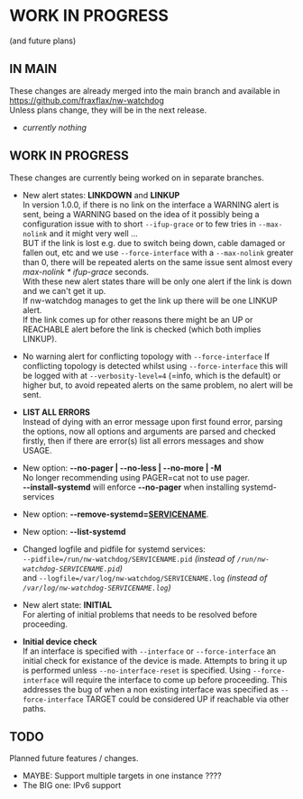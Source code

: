 # WORK IN PROGRESS
(and future plans)

## IN MAIN 
These changes are already merged into the main branch and available in https://github.com/fraxflax/nw-watchdog <br>
Unless plans change, they will be in the next release.

* _currently nothing_

## WORK IN PROGRESS 
These changes are currently being worked on in separate branches.

* New alert states: __LINKDOWN__ and __LINKUP__<br>
  In version 1.0.0, if there is no link on the interface a WARNING alert is sent, being a WARNING based on the idea of it possibly being a configuration issue with to short `--ifup-grace` or to few tries in `--max-nolink` and it might very well ...<br>
  BUT if the link is lost e.g. due to switch being down, cable damaged or fallen out, etc and we use `--force-interface` with a `--max-nolink` greater than 0, there will be repeated alerts on the same issue sent almost every _max-nolink * ifup-grace_ seconds.<br>
  With these new alert states thare will be only one alert if the link is down and we can't get it up.<br>
  If nw-watchdog manages to get the link up there will be one LINKUP alert.<br>
  If the link comes up for other reasons there might be an UP or REACHABLE alert before the link is checked (which both implies LINKUP).

* No warning alert for conflicting topology with `--force-interface`
  If conflicting topology is detected whilst using `--force-interface` this will be logged with at `--verbosity-level=4` (=info, which is the default) or higher but, to avoid repeated alerts on the same problem, no alert will be sent.

* __LIST ALL ERRORS__<br>
  Instead of dying with an error message upon first found error, parsing the options, now all options and arguments are parsed and checked firstly, then if there are error(s) list all errors messages and show USAGE.

* New option: __--no-pager | --no-less | --no-more | -M__<br>
  No longer recommending using PAGER=cat not to use pager.<br>
  __--install-systemd__ will enforce __--no-pager__ when installing systemd-services
  
* New option: __--remove-systemd=<ins>SERVICENAME</ins>__.

* New option: __--list-systemd__

* Changed logfile and pidfile for systemd services:<br>
  `--pidfile=/run/nw-watchdog/SERVICENAME.pid` _(instead of `/run/nw-watchdog-SERVICENAME.pid`)_<br>
  and `--logfile=/var/log/nw-watchdog/SERVICENAME.log` _(instead of `/var/log/nw-watchdog-SERVICENAME.log`)_
  
* New alert state: __INITIAL__<br>
  For alerting of initial problems that needs to be resolved before proceeding.
  
* __Initial device check__<br>
  If an interface is specified with `--interface` or `--force-interface` an initial check for existance of the device is made.
  Attempts to bring it up is performed unless `--no-interface-reset` is specified. Using `--force-interface` will require the interface to come up before proceeding. This addresses the bug of when a non existing interface was specified as `--force-interface` TARGET could be considered UP if reachable via other paths.

## TODO
Planned future features / changes.

* MAYBE: Support multiple targets in one instance ????
* The BIG one: IPv6 support

